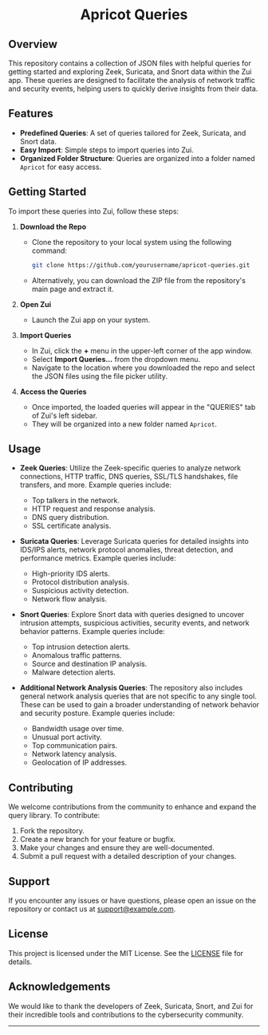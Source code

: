 <h1 align="center">Apricot Queries</h1>



## Overview

This repository contains a collection of JSON files with helpful queries for getting started and exploring Zeek, Suricata, and Snort data within the Zui app. These queries are designed to facilitate the analysis of network traffic and security events, helping users to quickly derive insights from their data.

## Features

- **Predefined Queries**: A set of queries tailored for Zeek, Suricata, and Snort data.
- **Easy Import**: Simple steps to import queries into Zui.
- **Organized Folder Structure**: Queries are organized into a folder named `Apricot` for easy access.

## Getting Started

To import these queries into Zui, follow these steps:

1. **Download the Repo**
    - Clone the repository to your local system using the following command:
      ```bash
      git clone https://github.com/yourusername/apricot-queries.git
      ```
    - Alternatively, you can download the ZIP file from the repository's main page and extract it.

2. **Open Zui**
    - Launch the Zui app on your system.

3. **Import Queries**
    - In Zui, click the **+** menu in the upper-left corner of the app window.
    - Select **Import Queries...** from the dropdown menu.
    - Navigate to the location where you downloaded the repo and select the JSON files using the file picker utility.

4. **Access the Queries**
    - Once imported, the loaded queries will appear in the "QUERIES" tab of Zui's left sidebar.
    - They will be organized into a new folder named `Apricot`.

## Usage

- **Zeek Queries**: Utilize the Zeek-specific queries to analyze network connections, HTTP traffic, DNS queries, SSL/TLS handshakes, file transfers, and more. Example queries include:
  - Top talkers in the network.
  - HTTP request and response analysis.
  - DNS query distribution.
  - SSL certificate analysis.

- **Suricata Queries**: Leverage Suricata queries for detailed insights into IDS/IPS alerts, network protocol anomalies, threat detection, and performance metrics. Example queries include:
  - High-priority IDS alerts.
  - Protocol distribution analysis.
  - Suspicious activity detection.
  - Network flow analysis.

- **Snort Queries**: Explore Snort data with queries designed to uncover intrusion attempts, suspicious activities, security events, and network behavior patterns. Example queries include:
  - Top intrusion detection alerts.
  - Anomalous traffic patterns.
  - Source and destination IP analysis.
  - Malware detection alerts.

- **Additional Network Analysis Queries**: The repository also includes general network analysis queries that are not specific to any single tool. These can be used to gain a broader understanding of network behavior and security posture. Example queries include:
  - Bandwidth usage over time.
  - Unusual port activity.
  - Top communication pairs.
  - Network latency analysis.
  - Geolocation of IP addresses.

## Contributing

We welcome contributions from the community to enhance and expand the query library. To contribute:

1. Fork the repository.
2. Create a new branch for your feature or bugfix.
3. Make your changes and ensure they are well-documented.
4. Submit a pull request with a detailed description of your changes.

## Support

If you encounter any issues or have questions, please open an issue on the repository or contact us at support@example.com.

## License

This project is licensed under the MIT License. See the [LICENSE](LICENSE) file for details.

## Acknowledgements

We would like to thank the developers of Zeek, Suricata, Snort, and Zui for their incredible tools and contributions to the cybersecurity community.

---

